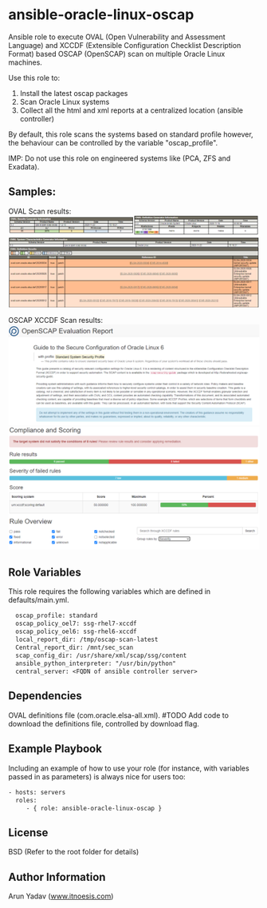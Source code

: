 ansible-oracle-linux-oscap
=========

Ansible role to execute OVAL (Open Vulnerability and Assessment Language) and XCCDF (Extensible Configuration Checklist Description Format) based OSCAP (OpenSCAP) scan on multiple Oracle Linux machines. 

Use this role to:
1. Install the latest oscap packages
2. Scan Oracle Linux systems
3. Collect all the html and xml reports at a centralized location (ansible controller)

By default, this role scans the systems based on standard profile however, the behaviour can be controlled by the variable "oscap_profile".

IMP: Do not use this role on engineered systems like (PCA, ZFS and Exadata).

Samples:
------------
OVAL Scan results:
![alt text](https://github.com/ITNoesis/Linux/blob/master/ansible-oracle-linux-oscap/tests/OVAL_Results1.PNG?raw=true)
![alt text](https://github.com/ITNoesis/Linux/blob/master/ansible-oracle-linux-oscap/tests/OVAL_Results2.PNG?raw=true)

OSCAP XCCDF Scan results:
![alt text](https://github.com/ITNoesis/Linux/blob/master/ansible-oracle-linux-oscap/tests/SCAP1.PNG?raw=true)
![alt text](https://github.com/ITNoesis/Linux/blob/master/ansible-oracle-linux-oscap/tests/SCAP2.PNG?raw=true)

Role Variables
--------------

This role requires the following variables which are defined in defaults/main.yml.

      oscap_profile: standard
      oscap_policy_oel7: ssg-rhel7-xccdf
      oscap_policy_oel6: ssg-rhel6-xccdf
      local_report_dir: /tmp/oscap-scan-latest
      Central_report_dir: /mnt/sec_scan
      scap_config_dir: /usr/share/xml/scap/ssg/content
      ansible_python_interpreter: "/usr/bin/python"
      central_server: <FQDN of ansible controller server>

Dependencies
------------

OVAL definitions file (com.oracle.elsa-all.xml).
#TODO
Add code to download the definitions file, controlled by download flag.

Example Playbook
----------------

Including an example of how to use your role (for instance, with variables passed in as parameters) is always nice for users too:

    - hosts: servers
      roles:
         - { role: ansible-oracle-linux-oscap }

License
-------

BSD (Refer to the root folder for details)

Author Information
------------------

Arun Yadav
(www.itnoesis.com)
